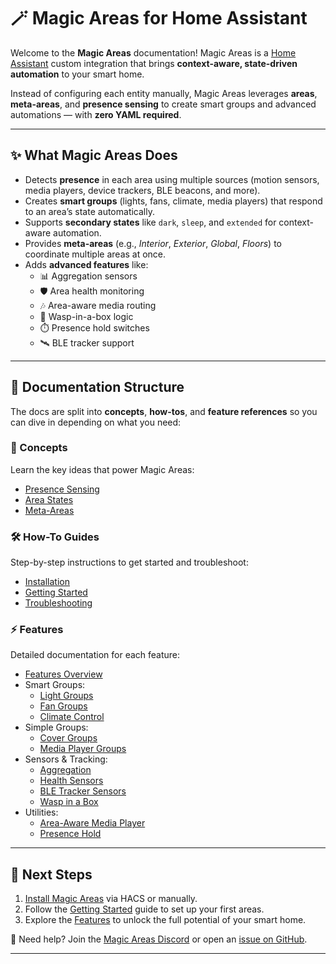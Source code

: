 # 🪄 Magic Areas for Home Assistant

Welcome to the **Magic Areas** documentation!
Magic Areas is a [Home Assistant](https://www.home-assistant.io/) custom integration that brings **context-aware, state-driven automation** to your smart home.

Instead of configuring each entity manually, Magic Areas leverages **areas**, **meta-areas**, and **presence sensing** to create smart groups and advanced automations — with **zero YAML required**.

---

## ✨ What Magic Areas Does

* Detects **presence** in each area using multiple sources (motion sensors, media players, device trackers, BLE beacons, and more).
* Creates **smart groups** (lights, fans, climate, media players) that respond to an area’s state automatically.
* Supports **secondary states** like `dark`, `sleep`, and `extended` for context-aware automation.
* Provides **meta-areas** (e.g., *Interior*, *Exterior*, *Global*, *Floors*) to coordinate multiple areas at once.
* Adds **advanced features** like:
  * 📊 Aggregation sensors
  * 🛡️ Area health monitoring
  * 🎶 Area-aware media routing
  * 🐝 Wasp-in-a-box logic
  * ⏱️ Presence hold switches
  * 🛰️ BLE tracker support

---

## 📖 Documentation Structure

The docs are split into **concepts**, **how-tos**, and **feature references** so you can dive in depending on what you need:

### 🧠 Concepts

Learn the key ideas that power Magic Areas:

* [Presence Sensing](concepts/presence-sensing.md)
* [Area States](concepts/area-states.md)
* [Meta-Areas](concepts/meta-areas.md)

### 🛠️ How-To Guides

Step-by-step instructions to get started and troubleshoot:

* [Installation](how-to/installation.md)
* [Getting Started](how-to/getting-started.md)
* [Troubleshooting](how-to/troubleshooting.md)

### ⚡ Features

Detailed documentation for each feature:

* [Features Overview](features/index.md)
* Smart Groups:
  * [Light Groups](features/light-groups.md)
  * [Fan Groups](features/fan-groups.md)
  * [Climate Control](features/climate-control.md)
* Simple Groups:
  * [Cover Groups](features/cover-groups.md)
  * [Media Player Groups](features/media-player-groups.md)
* Sensors & Tracking:
  * [Aggregation](features/aggregation.md)
  * [Health Sensors](features/health-sensor.md)
  * [BLE Tracker Sensors](features/ble-tracker-monitor.md)
  * [Wasp in a Box](features/wasp-in-a-box.md)
* Utilities:
  * [Area-Aware Media Player](features/area-aware-media-player.md)
  * [Presence Hold](features/presence-hold.md)

---

## 🚀 Next Steps

1. [Install Magic Areas](how-to/installation.md) via HACS or manually.
2. Follow the [Getting Started](how-to/getting-started.md) guide to set up your first areas.
3. Explore the [Features](features/index.md) to unlock the full potential of your smart home.

💬 Need help? Join the [Magic Areas Discord](https://discord.gg/tvaS4BG5) or open an [issue on GitHub](https://github.com/jseidl/hass-magic_areas/issues).

---
